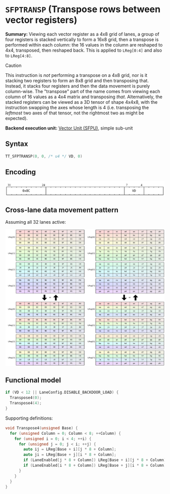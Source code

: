 # `SFPTRANSP` (Transpose rows between vector registers)

**Summary:** Viewing each vector register as a 4x8 grid of lanes, a group of four registers is stacked vertically to form a 16x8 grid, then a transpose is performed within each column: the 16 values in the column are reshaped to 4x4, transposed, then reshaped back. This is applied to `LReg[0:4]` and also to `LReg[4:8]`.

> [!CAUTION]
> This instruction is _not_ performing a transpose on a 4x8 grid, nor is it stacking two registers to form an 8x8 grid and then transposing that. Instead, it stacks four registers and then the data movement is purely column-wise. The "transpose" part of the name comes from viewing each column of 16 values as a 4x4 matrix and transposing _that_. Alternatively, the stacked registers can be viewed as a 3D tensor of shape 4x4x8, with the instruction swapping the axes whose length is 4 (i.e. transposing the _leftmost_ two axes of that tensor, not the rightmost two as might be expected).

**Backend execution unit:** [Vector Unit (SFPU)](VectorUnit.md), simple sub-unit

## Syntax

```c
TT_SFPTRANSP(0, 0, /* u4 */ VD, 0)
```

## Encoding

![](../../../Diagrams/Out/Bits32_SFPTRANSP.svg)

## Cross-lane data movement pattern

Assuming all 32 lanes active:

![](../../../Diagrams/Out/CrossLane_SFPTRANSP.svg)

## Functional model

```c
if (VD < 12 || LaneConfig.DISABLE_BACKDOOR_LOAD) {
  Transpose4(0);
  Transpose4(4);
}
```

Supporting definitions:

```c
void Transpose4(unsigned Base) {
  for (unsigned Column = 0; Column < 8; ++Column) {
    for (unsigned i = 0; i < 4; ++i) {
      for (unsigned j = 0; j < i; ++j) {
        auto ij = LReg[Base + i][j * 8 + Column];
        auto ji = LReg[Base + j][i * 8 + Column];
        if (LaneEnabled[j * 8 + Column]) LReg[Base + i][j * 8 + Column] = ji;
        if (LaneEnabled[i * 8 + Column]) LReg[Base + j][i * 8 + Column] = ij;
      }
    }
  }
}
```
